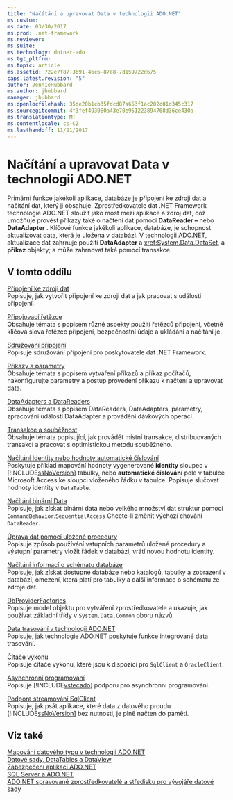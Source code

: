 ```yaml
---
title: "Načítání a upravovat Data v technologii ADO.NET"
ms.custom: 
ms.date: 03/30/2017
ms.prod: .net-framework
ms.reviewer: 
ms.suite: 
ms.technology: dotnet-ado
ms.tgt_pltfrm: 
ms.topic: article
ms.assetid: 722e7f87-3691-46c6-87e8-7d159722d675
caps.latest.revision: "5"
author: JennieHubbard
ms.author: jhubbard
manager: jhubbard
ms.openlocfilehash: 35de20b1cb35fdcd87a653f1ac202c01d345c317
ms.sourcegitcommit: 4f3fef493080a43e70e951223894768d36ce430a
ms.translationtype: MT
ms.contentlocale: cs-CZ
ms.lasthandoff: 11/21/2017
---
```

# <a name="retrieving-and-modifying-data-in-adonet"></a>Načítání a upravovat Data v technologii ADO.NET
Primární funkce jakékoli aplikace, databáze je připojení ke zdroji dat a načítání dat, který ji obsahuje. Zprostředkovatele dat .NET Framework technologie ADO.NET sloužit jako most mezi aplikace a zdroj dat, což umožňuje provést příkazy také o načtení dat pomocí **DataReader –** nebo **DataAdapter** . Klíčové funkce jakékoli aplikace, databáze, je schopnost aktualizovat data, která je uložená v databázi. V technologii ADO.NET, aktualizace dat zahrnuje použití **DataAdapter** a <xref:System.Data.DataSet>, a **příkaz** objekty; a může zahrnovat také pomocí transakce.  
  
## <a name="in-this-section"></a>V tomto oddílu  
 [Připojení ke zdroji dat](../../../../docs/framework/data/adonet/connecting-to-a-data-source.md)  
 Popisuje, jak vytvořit připojení ke zdroji dat a jak pracovat s události připojení.  
  
 [Připojovací řetězce](../../../../docs/framework/data/adonet/connection-strings.md)  
 Obsahuje témata s popisem různé aspekty použití řetězců připojení, včetně klíčová slova řetězec připojení, bezpečnostní údaje a ukládání a načítání je.  
  
 [Sdružování připojení](../../../../docs/framework/data/adonet/connection-pooling.md)  
 Popisuje sdružování připojení pro poskytovatele dat .NET Framework.  
  
 [Příkazy a parametry](../../../../docs/framework/data/adonet/commands-and-parameters.md)  
 Obsahuje témata s popisem vytváření příkazů a příkaz počítačů, nakonfigurujte parametry a postup provedení příkazu k načtení a upravovat data.  
  
 [DataAdapters a DataReaders](../../../../docs/framework/data/adonet/dataadapters-and-datareaders.md)  
 Obsahuje témata s popisem DataReaders, DataAdapters, parametry, zpracování událostí DataAdapter a provádění dávkových operací.  
  
 [Transakce a souběžnost](../../../../docs/framework/data/adonet/transactions-and-concurrency.md)  
 Obsahuje témata popisující, jak provádět místní transakce, distribuovaných transakcí a pracovat s optimistickou metodu souběžného.  
  
 [Načítání Identity nebo hodnoty automatické číslování](../../../../docs/framework/data/adonet/retrieving-identity-or-autonumber-values.md)  
 Poskytuje příklad mapování hodnoty vygenerované **identity** sloupec v [!INCLUDE[ssNoVersion](../../../../includes/ssnoversion-md.md)] tabulky, nebo **automatické číslování** pole v tabulce Microsoft Access ke sloupci vloženého řádku v tabulce. Popisuje slučovat hodnoty identity v `DataTable`.  
  
 [Načítání binární Data](../../../../docs/framework/data/adonet/retrieving-binary-data.md)  
 Popisuje, jak získat binární data nebo velkého množství dat struktur pomocí `CommandBehavior`.`SequentialAccess` Chcete-li změnit výchozí chování `DataReader`.  
  
 [Úprava dat pomocí uložené procedury](../../../../docs/framework/data/adonet/modifying-data-with-stored-procedures.md)  
 Popisuje způsob používání vstupních parametrů uložené procedury a výstupní parametry vložit řádek v databázi, vrátí novou hodnotu identity.  
  
 [Načítání informací o schématu databáze](../../../../docs/framework/data/adonet/retrieving-database-schema-information.md)  
 Popisuje, jak získat dostupné databáze nebo katalogů, tabulky a zobrazení v databázi, omezení, která platí pro tabulky a další informace o schématu ze zdroje dat.  
  
 [DbProviderFactories](../../../../docs/framework/data/adonet/dbproviderfactories.md)  
 Popisuje model objektu pro vytváření zprostředkovatele a ukazuje, jak používat základní třídy v `System.Data.Common` oboru názvů.  
  
 [Data trasování v technologii ADO.NET](../../../../docs/framework/data/adonet/data-tracing.md)  
 Popisuje, jak technologie ADO.NET poskytuje funkce integrované data trasování.  
  
 [Čítače výkonu](../../../../docs/framework/data/adonet/performance-counters.md)  
 Popisuje čítače výkonu, které jsou k dispozici pro `SqlClient` a `OracleClient`.  
  
 [Asynchronní programování](../../../../docs/framework/data/adonet/asynchronous-programming.md)  
 Popisuje [!INCLUDE[vstecado](../../../../includes/vstecado-md.md)] podporu pro asynchronní programování.  
  
 [Podpora streamování SqlClient](../../../../docs/framework/data/adonet/sqlclient-streaming-support.md)  
 Popisuje, jak psát aplikace, které data z datového proudu [!INCLUDE[ssNoVersion](../../../../includes/ssnoversion-md.md)] bez nutnosti, je plně načten do paměti.  
  
## <a name="see-also"></a>Viz také  
 [Mapování datového typu v technologii ADO.NET](../../../../docs/framework/data/adonet/data-type-mappings-in-ado-net.md)  
 [Datové sady, DataTables a DataView](../../../../docs/framework/data/adonet/dataset-datatable-dataview/index.md)  
 [Zabezpečení aplikací ADO.NET](../../../../docs/framework/data/adonet/securing-ado-net-applications.md)  
 [SQL Server a ADO.NET](../../../../docs/framework/data/adonet/sql/index.md)  
 [ADO.NET spravované zprostředkovatelé a středisku pro vývojáře datové sady](http://go.microsoft.com/fwlink/?LinkId=217917)
